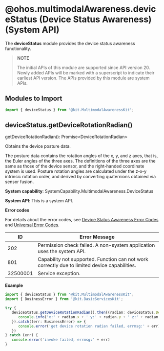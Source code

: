 # @ohos.multimodalAwareness.deviceStatus (Device Status Awareness) (System API)
<!--Kit: Multimodal Awareness Kit-->
<!--Subsystem: MultimodalAwareness-->
<!--Owner: @dilligencer-->
<!--Designer: @zou_ye-->
<!--Tester: @judan-->
<!--Adviser: @hu-zhiqiong-->

The **deviceStatus** module provides the device status awareness functionality.

> **NOTE**
>
> The initial APIs of this module are supported since API version 20. Newly added APIs will be marked with a superscript to indicate their earliest API version.
> The APIs provided by this module are system APIs.

## Modules to Import

   ```ts
   import { deviceStatus } from '@kit.MultimodalAwarenessKit';
   ```

## deviceStatus.getDeviceRotationRadian()

getDeviceRotationRadian(): Promise&lt;DeviceRotationRadian&gt;

Obtains the device posture data.

The posture data contains the rotation angles of the x, y, and z axes, that is, the Euler angles of the three axes. The definitions of the three axes are the same as those of the device sensor, and the right-handed coordinate system is used. Posture rotation angles are calculated under the z-x-y intrinsic rotation order, and derived by converting quaternions obtained via sensor fusion.

**System capability**: SystemCapability.MultimodalAwareness.DeviceStatus

**System API**: This is a system API.

**Error codes**

For details about the error codes, see [Device Status Awareness Error Codes](errorcode-deviceStatus.md) and [Universal Error Codes](../errorcode-universal.md).

| ID| Error Message                                                    |
| -------- | ------------------------------------------------------------ |
| 202      | Permission check failed. A non-system application uses the system API. |
| 801      | Capability not supported. Function can not work correctly due to limited device capabilities. |
| 32500001 | Service exception. |

**Example**

   ```ts
   import { deviceStatus } from '@kit.MultimodalAwarenessKit';
   import { BusinessError } from '@kit.BasicServicesKit';

   try {
      deviceStatus.getDeviceRotationRadian().then((radian: deviceStatus.DeviceRotationRadian) => {
         console.info('x:' + radian.x + ' y:' + radian.y + ' z:' + radian.z);
      }).catch((err: BusinessError) => {
         console.error('get device rotation radian failed, errmsg:' + err);
      })
   } catch (err) {
      console.error('invoke failed, errmsg:' + err)
   }
   ```
